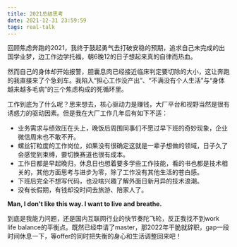 ```yaml
---
title: 2021总结思考
date: 2021-12-31 23:59:59
tags: real-talk
---
```


回顾焦虑奔跑的2021，我终于鼓起勇气去打破安稳的预期，追求自己未完成的出国学业梦，边工作边学托福，朝6晚12的日子想起来真的自律而热血。

然而自己的身体却开始报警，胆囊息肉已经接近临床判定要切除的大小，这让奔跑的我直接来了个急刹车。我陷入“担心工作没产出”、“不满没有个人生活”与“身体越来越多毛病”的三个焦虑构成的死循环里。

工作到底为了什么呢？思来想去，核心驱动力是赚钱，大厂平台和视野当然是很有诱惑力的驱动因素。但是我在大厂工作几年后有如下不适：

- 业务需求与绩效压在头上，晚饭后周围同事们不愿过早下班的奇妙现象，企业微信周末也不敢不开。
- 螺丝钉粒度的工作岗位，如果没有很确定这就是一辈子想做的领域，日子久了会感觉到束缚，要切换赛道也很有成本。
- 工作日都是早起晚归，休息日也想着要多学些工作技能，看的书也都是技术相关的，其他方面思考与进步为零，除了工作没有其他生活的苍白感。
- 下班后完全不想写代码，也没啥兴趣了解外面日新月异的技术浪潮。
- 没有长假期，有钱却没时间去旅游、陪家人了。

**Man, I don't like this way. I want to live and breathe.**

到底是我能力问题，还是国内互联网行业的快节奏陀飞轮，反正我找不到work life balance的平衡点。既然已经申请了master，那2022年干脆就辞职，gap一段时间休息一下，等offer的同时把失衡的身心和生活调整回来吧！